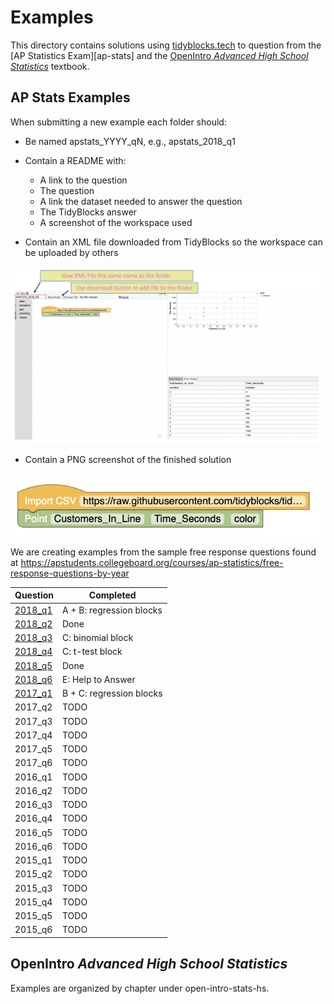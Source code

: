 # Examples

This directory contains solutions using [tidyblocks.tech][tidyblocks]
to question from the [AP Statistics Exam][ap-stats]
and the [OpenIntro *Advanced High School Statistics*][openintro-hs] textbook.

## AP Stats Examples

When submitting a new example each folder should:

- Be named apstats_YYYY_qN, e.g., apstats_2018_q1

- Contain a README with:
  - A link to the question
  - The question
  - A link the dataset needed to answer the question
  - The TidyBlocks answer
  - A screenshot of the workspace used

- Contain an XML file downloaded from TidyBlocks so the workspace can be uploaded by others

![](download_xml.png)

- Contain a PNG screenshot of the finished solution

![](screenshot.png)

We are creating examples from the sample free response questions found at
<https://apstudents.collegeboard.org/courses/ap-statistics/free-response-questions-by-year>

| Question  | Completed |
| -------- | ---- |
| [2018_q1](https://github.com/tidyblocks/tidyblocks/tree/master/examples/apstats_2018_q1)  | A + B: regression blocks |
| [2018_q2](https://github.com/tidyblocks/tidyblocks/tree/master/examples/apstats_2018_q2)  | Done |
| [2018_q3](https://github.com/tidyblocks/tidyblocks/tree/master/examples/apstats_2018_q3)  | C: binomial block |
| [2018_q4](https://github.com/tidyblocks/tidyblocks/tree/master/examples/apstats_2018_q4)  | C: t-test block |
| [2018_q5](https://github.com/tidyblocks/tidyblocks/tree/master/examples/apstats_2018_q5)  | Done |
| [2018_q6](https://github.com/tidyblocks/tidyblocks/tree/master/examples/apstats_2018_q6)  | E: Help to Answer |
| [2017_q1](https://github.com/tidyblocks/tidyblocks/tree/master/examples/apstats_2017_q1)  | B + C: regression blocks |
| 2017_q2  | TODO |
| 2017_q3  | TODO |
| 2017_q4  | TODO |
| 2017_q5  | TODO |
| 2017_q6  | TODO |
| 2016_q1  | TODO |
| 2016_q2  | TODO |
| 2016_q3  | TODO |
| 2016_q4  | TODO |
| 2016_q5  | TODO |
| 2016_q6  | TODO |
| 2015_q1  | TODO |
| 2015_q2  | TODO |
| 2015_q3  | TODO |
| 2015_q4  | TODO |
| 2015_q5  | TODO |
| 2015_q6  | TODO |

## OpenIntro *Advanced High School Statistics*

Examples are organized by chapter under open-intro-stats-hs.

[apstats]: https://apstudents.collegeboard.org/courses/ap-statistics/free-response-questions-by-year
[openintro-hs]: https://www.openintro.org/stat/textbook.php?stat_book=aps
[tidyblocks]: http://tidyblocks.tech
